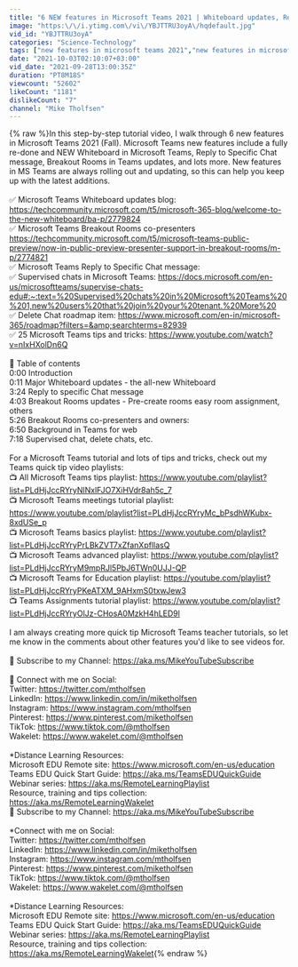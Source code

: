 ```yaml
---
title: "6 NEW features in Microsoft Teams 2021 | Whiteboard updates, Reply to Specific Chat message, & more"
image: "https:\/\/i.ytimg.com\/vi\/YBJTTRU3oyA\/hqdefault.jpg"
vid_id: "YBJTTRU3oyA"
categories: "Science-Technology"
tags: ["new features in microsoft teams 2021","new features in microsoft teams","microsoft teams 2021"]
date: "2021-10-03T02:10:07+03:00"
vid_date: "2021-09-28T13:00:35Z"
duration: "PT8M18S"
viewcount: "52602"
likeCount: "1181"
dislikeCount: "7"
channel: "Mike Tholfsen"
---
```

{% raw %}In this step-by-step tutorial video, I walk through 6 new features in Microsoft Teams 2021 (Fall). Microsoft Teams new features include a fully re-done and NEW Whiteboard in Microsoft Teams, Reply to Specific Chat message, Breakout Rooms in Teams updates, and lots more.  New features in MS Teams are always rolling out and updating, so this can help you keep up with the latest additions.<br /><br />✅ Microsoft Teams Whiteboard updates blog: <a rel="nofollow" target="blank" href="https://techcommunity.microsoft.com/t5/microsoft-365-blog/welcome-to-the-new-whiteboard/ba-p/2779824">https://techcommunity.microsoft.com/t5/microsoft-365-blog/welcome-to-the-new-whiteboard/ba-p/2779824</a><br />✅ Microsoft Teams Breakout Rooms co-presenters <a rel="nofollow" target="blank" href="https://techcommunity.microsoft.com/t5/microsoft-teams-public-preview/now-in-public-preview-presenter-support-in-breakout-rooms/m-p/2774821">https://techcommunity.microsoft.com/t5/microsoft-teams-public-preview/now-in-public-preview-presenter-support-in-breakout-rooms/m-p/2774821</a><br />✅ Microsoft Teams Reply to Specific Chat message: <br />✅ Supervised chats in Microsoft Teams: <a rel="nofollow" target="blank" href="https://docs.microsoft.com/en-us/microsoftteams/supervise-chats-edu#:~:text=%20Supervised%20chats%20in%20Microsoft%20Teams%20%201,new%20users%20that%20join%20your%20tenant.%20More%20">https://docs.microsoft.com/en-us/microsoftteams/supervise-chats-edu#:~:text=%20Supervised%20chats%20in%20Microsoft%20Teams%20%201,new%20users%20that%20join%20your%20tenant.%20More%20</a><br />✅ Delete Chat roadmap item: <a rel="nofollow" target="blank" href="https://www.microsoft.com/en-in/microsoft-365/roadmap?filters=&amp;searchterms=82939">https://www.microsoft.com/en-in/microsoft-365/roadmap?filters=&amp;searchterms=82939</a><br />✅ 25 Microsoft Teams tips and tricks: <a rel="nofollow" target="blank" href="https://www.youtube.com/watch?v=nIxHXolDn6Q">https://www.youtube.com/watch?v=nIxHXolDn6Q</a><br /><br />📝 Table of contents<br />0:00 Introduction<br />0:11 Major Whiteboard updates - the all-new Whiteboard<br />3:24 Reply to specific Chat message<br />4:03 Breakout Rooms updates - Pre-create rooms easy room assignment, others<br />5:26 Breakout Rooms co-presenters and owners:<br />6:50 Background in Teams for web<br />7:18 Supervised chat, delete chats, etc.<br /><br />For a Microsoft Teams tutorial and lots of tips and tricks, check out my Teams quick tip video playlists: <br />📺 All Microsoft Teams tips playlist: <a rel="nofollow" target="blank" href="https://www.youtube.com/playlist?list=PLdHjJccRYryNlNxlFJO7XiHVdr8ah5c_7">https://www.youtube.com/playlist?list=PLdHjJccRYryNlNxlFJO7XiHVdr8ah5c_7</a> <br />📺 Microsoft Teams meetings tutorial playlist: <a rel="nofollow" target="blank" href="https://www.youtube.com/playlist?list=PLdHjJccRYryMc_bPsdhWKubx-8xdUSe_p">https://www.youtube.com/playlist?list=PLdHjJccRYryMc_bPsdhWKubx-8xdUSe_p</a><br />📺 Microsoft Teams basics playlist: <a rel="nofollow" target="blank" href="https://www.youtube.com/playlist?list=PLdHjJccRYryPrLBkZVT7xZfanXpfllasQ">https://www.youtube.com/playlist?list=PLdHjJccRYryPrLBkZVT7xZfanXpfllasQ</a><br />📺 Microsoft Teams advanced playlist: <a rel="nofollow" target="blank" href="https://www.youtube.com/playlist?list=PLdHjJccRYryM9mpRJl5PbJ6TWn0UJJ-QP">https://www.youtube.com/playlist?list=PLdHjJccRYryM9mpRJl5PbJ6TWn0UJJ-QP</a><br />📺 Microsoft Teams for Education playlist: <a rel="nofollow" target="blank" href="https://youtube.com/playlist?list=PLdHjJccRYryPKeATXM_9AHxmS0txwJew3">https://youtube.com/playlist?list=PLdHjJccRYryPKeATXM_9AHxmS0txwJew3</a><br />📺 Teams Assignments tutorial playlist: <a rel="nofollow" target="blank" href="https://www.youtube.com/playlist?list=PLdHjJccRYryOlJz-CHosA0MzkH4hLED9l">https://www.youtube.com/playlist?list=PLdHjJccRYryOlJz-CHosA0MzkH4hLED9l</a><br /><br />I am always creating more quick tip Microsoft Teams teacher tutorials, so let me know in the comments about other features you'd like to see videos for. <br /><br />🔔 Subscribe to my Channel: <a rel="nofollow" target="blank" href="https://aka.ms/MikeYouTubeSubscribe">https://aka.ms/MikeYouTubeSubscribe</a> <br /><br />📢 Connect with me on Social: <br />Twitter: <a rel="nofollow" target="blank" href="https://twitter.com/mtholfsen">https://twitter.com/mtholfsen</a> <br />LinkedIn: <a rel="nofollow" target="blank" href="https://www.linkedin.com/in/miketholfsen">https://www.linkedin.com/in/miketholfsen</a>  <br />Instagram: <a rel="nofollow" target="blank" href="https://www.instagram.com/mtholfsen">https://www.instagram.com/mtholfsen</a> <br />Pinterest: <a rel="nofollow" target="blank" href="https://www.pinterest.com/miketholfsen">https://www.pinterest.com/miketholfsen</a> <br />TikTok: <a rel="nofollow" target="blank" href="https://www.tiktok.com/@mtholfsen">https://www.tiktok.com/@mtholfsen</a> <br />Wakelet: <a rel="nofollow" target="blank" href="https://www.wakelet.com/@mtholfsen">https://www.wakelet.com/@mtholfsen</a> <br /><br />*Distance Learning Resources: <br />Microsoft EDU Remote site: <a rel="nofollow" target="blank" href="https://www.microsoft.com/en-us/education">https://www.microsoft.com/en-us/education</a><br />Teams EDU Quick Start Guide: <a rel="nofollow" target="blank" href="https://aka.ms/TeamsEDUQuickGuide">https://aka.ms/TeamsEDUQuickGuide</a> <br />Webinar series: <a rel="nofollow" target="blank" href="https://aka.ms/RemoteLearningPlaylist">https://aka.ms/RemoteLearningPlaylist</a> <br />Resource, training and tips collection: <a rel="nofollow" target="blank" href="https://aka.ms/RemoteLearningWakelet">https://aka.ms/RemoteLearningWakelet</a><br />🔔 Subscribe to my Channel: <a rel="nofollow" target="blank" href="https://aka.ms/MikeYouTubeSubscribe">https://aka.ms/MikeYouTubeSubscribe</a> <br /><br />*Connect with me on Social: <br />Twitter: <a rel="nofollow" target="blank" href="https://twitter.com/mtholfsen">https://twitter.com/mtholfsen</a> <br />LinkedIn: <a rel="nofollow" target="blank" href="https://www.linkedin.com/in/miketholfsen">https://www.linkedin.com/in/miketholfsen</a>  <br />Instagram: <a rel="nofollow" target="blank" href="https://www.instagram.com/mtholfsen">https://www.instagram.com/mtholfsen</a> <br />Pinterest: <a rel="nofollow" target="blank" href="https://www.pinterest.com/miketholfsen">https://www.pinterest.com/miketholfsen</a> <br />TikTok: <a rel="nofollow" target="blank" href="https://www.tiktok.com/@mtholfsen">https://www.tiktok.com/@mtholfsen</a> <br />Wakelet: <a rel="nofollow" target="blank" href="https://www.wakelet.com/@mtholfsen">https://www.wakelet.com/@mtholfsen</a> <br /><br />*Distance Learning Resources: <br />Microsoft EDU Remote site: <a rel="nofollow" target="blank" href="https://www.microsoft.com/en-us/education">https://www.microsoft.com/en-us/education</a><br />Teams EDU Quick Start Guide: <a rel="nofollow" target="blank" href="https://aka.ms/TeamsEDUQuickGuide">https://aka.ms/TeamsEDUQuickGuide</a> <br />Webinar series: <a rel="nofollow" target="blank" href="https://aka.ms/RemoteLearningPlaylist">https://aka.ms/RemoteLearningPlaylist</a> <br />Resource, training and tips collection: <a rel="nofollow" target="blank" href="https://aka.ms/RemoteLearningWakelet">https://aka.ms/RemoteLearningWakelet</a>{% endraw %}
